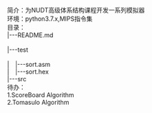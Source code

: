简介：为NUDT高级体系结构课程开发一系列模拟器</br>
环境：python3.7.x,MIPS指令集<br>
目录：<br>
|---README.md <br>               
|---test<br>                 
|&emsp;|---sort.asm<br>
|&emsp;|---sort.hex<br>
|---src<br>
待办：<br>
1.ScoreBoard Algorithm<br>
2.Tomasulo Algorithm<br>
